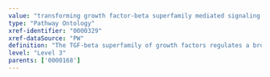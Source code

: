 ```yaml
---
value: "transforming growth factor-beta superfamily mediated signaling pathway"
type: "Pathway Ontology"
xref-identifier: "0000329"
xref-dataSource: "PW"
definition: "The TGF-beta superfamily of growth factors regulates a broad spectrum of processes such as angiogenesis, embryonic development, cell differentiation, proliferation, wound healing. Binding to two types of serine/threonine receptors and activation of Smad proteins is a common theme. However, ligand-receptor interaction and the identity of the activated Smad protein(s) appear to be member specific."
level: "Level 3"
parents: ['0000168']
---
```

